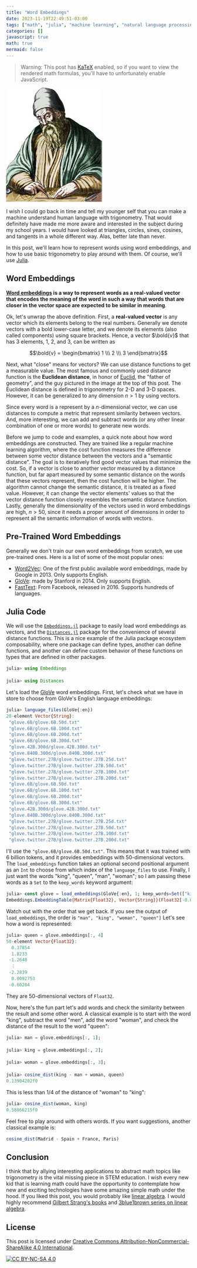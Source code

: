 ```yaml
---
title: "Word Embeddings"
date: 2023-11-19T22:49:51-03:00
tags: ["math", "julia", "machine learning", "natural language processing"]
categories: []
javascript: true
math: true
mermaid: false
---
```


> Warning: This post has [KaTeX](https://katex.org/) enabled,
> so if you want to view the rendered math formulas,
> you'll have to unfortunately enable JavaScript.

![Euclid of Alexandria](euclid.jpg#center)

I wish I could go back in time and tell my younger self
that you can make a machine understand human language with trigonometry.
That would definitely have made me more aware and interested in the
subject during my school years.
I would have looked at triangles, circles, sines, cosines, and tangents
in a whole different way.
Alas, better late than never.

In this post, we'll learn how to represent words using word embeddings,
and how to use basic trigonometry to play around with them.
Of course, we'll use [Julia](https://julialang.org).

## Word Embeddings

**[Word embeddings](https://en.wikipedia.org/wiki/Word_embedding) is a way to
represent words as a real-valued vector that encodes the meaning of the word
in such a way that words that are closer in the vector space are expected
to be similar in meaning**.

Ok, let's unwrap the above definition.
First, a **real-valued vector** is any vector which its elements belong to the real
numbers.
Generally we denote vectors with a bold lower-case letter,
and we denote its elements (also called components) using square brackets.
Hence, a vector $\bold{v}$ that has 3 elements, $1$, $2$, and $3$,
can be written as

$$\bold{v} = \begin{bmatrix} 1 \\\ 2 \\\ 3 \end{bmatrix}$$

Next, what "close" means for vectors?
We can use distance functions to get a measurable value.
The most famous and commonly used distance function is the **Euclidean distance**,
in honor of [Euclid](https://en.wikipedia.org/wiki/Euclid), the "father of geometry",
and the guy pictured in the image at the top of this post.
The Euclidean distance is defined in trigonometry for 2-D and 3-D spaces.
However, it can be generalized to any dimension $n > 1$ by using vectors.

Since every word is a represent by a $n$-dimensional vector,
we can use distances to compute a metric that represent similarity between vectors.
And, more interesting, we can add and subtract words
(or any other linear combination of one or more words) to generate new words.

Before we jump to code and examples, a quick note about how word embeddings
are constructed.
They are trained like a regular machine learning algorithm,
where the cost function measures the difference between
some vector distance between the vectors and a "semantic distance".
The goal is to iteratively find good vector values that minimize the cost.
So, if a vector is close to another vector measured by a distance function,
but far apart measured by some semantic distance on the words that these
vectors represent, then the cost function will be higher.
The algorithm cannot change the semantic distance, it is treated as a fixed value.
However, it can change the vector elements' values so that the vector distance function
closely resembles the semantic distance function.
Lastly, generally the dimensionality of the vectors used in word embeddings
are high, $n > 50$, since it needs a proper amount of dimensions in order to
represent all the semantic information of words with vectors.

## Pre-Trained Word Embeddings

Generally we don't train our own word embeddings from scratch,
we use pre-trained ones.
Here is a list of some of the most popular ones:

- [Word2Vec](https://code.google.com/archive/p/word2vec/):
  One of the first public available word embeddings,
  made by Google in 2013.
  Only supports English.
- [GloVe](https://nlp.stanford.edu/projects/glove/):
  made by Stanford in 2014.
  Only supports English.
- [FastText](https://fasttext.cc/):
  From Facebook, released in 2016.
  Supports hundreds of languages.

## Julia Code

We will use the [`Embeddings.jl`](https://github.com/JuliaText/Embeddings.jl)
package to easily load word embeddings as vectors,
and the [`Distances.jl`](https://github.com/JuliaStats/Distances.jl)
package for the convenience of several distance functions.
This is a nice example of the Julia package ecosystem composability,
where one package can define types, another can define functions,
and another can define custom behavior of these functions on types that
are defined in other packages.

```jl
julia> using Embeddings

julia> using Distances
```

Let's load the [GloVe](https://nlp.stanford.edu/projects/glove/)
word embeddings.
First, let's check what we have in store to choose from
GloVe's English language embeddings:

```jl
julia> language_files(GloVe{:en})
20-element Vector{String}:
 "glove.6B/glove.6B.50d.txt"
 "glove.6B/glove.6B.100d.txt"
 "glove.6B/glove.6B.200d.txt"
 "glove.6B/glove.6B.300d.txt"
 "glove.42B.300d/glove.42B.300d.txt"
 "glove.840B.300d/glove.840B.300d.txt"
 "glove.twitter.27B/glove.twitter.27B.25d.txt"
 "glove.twitter.27B/glove.twitter.27B.50d.txt"
 "glove.twitter.27B/glove.twitter.27B.100d.txt"
 "glove.twitter.27B/glove.twitter.27B.200d.txt"
 "glove.6B/glove.6B.50d.txt"
 "glove.6B/glove.6B.100d.txt"
 "glove.6B/glove.6B.200d.txt"
 "glove.6B/glove.6B.300d.txt"
 "glove.42B.300d/glove.42B.300d.txt"
 "glove.840B.300d/glove.840B.300d.txt"
 "glove.twitter.27B/glove.twitter.27B.25d.txt"
 "glove.twitter.27B/glove.twitter.27B.50d.txt"
 "glove.twitter.27B/glove.twitter.27B.100d.txt"
 "glove.twitter.27B/glove.twitter.27B.200d.txt"
```

I'll use the `"glove.6B/glove.6B.50d.txt"`.
This means that it was trained with 6 billion tokens,
and it provides embeddings with 50-dimensional vectors.
The `load_embeddings` function takes an optional second positional
argument as an `Int` to choose from which index of the `language_files` to use.
Finally, I just want the words "king", "queen", "man", "woman";
so I am passing these words as a `Set` to the `keep_words` keyword argument:

```jl
julia> const glove = load_embeddings(GloVe{:en}, 1; keep_words=Set(["king", "queen", "man", "woman"]));
Embeddings.EmbeddingTable{Matrix{Float32}, Vector{String}}(Float32[-0.094386 0.50451 -0.18153 0.37854; 0.43007 0.68607 0.64827 1.8233; … ; 0.53135 -0.64426 0.48764 0.0092753; -0.11725 -0.51042 -0.10467 -0.60284], ["man", "king", "woman", "queen"])
```

Watch out with the order that we get back.
If you see the output of `load_embeddings`,
the order is `"man", "king", "woman", "queen"]`
Let's see how a word is represented:

```jl
julia> queen = glove.embeddings[:, 4]
50-element Vector{Float32}:
  0.37854
  1.8233
 -1.2648
  ⋮
 -2.2839
  0.0092753
 -0.60284
```

They are 50-dimensional vectors of `Float32`.

Now, here's the fun part let's add words and check the similarity between the
result and some other word.
A classical example is to start with the word "king",
subtract the word "men",
add the word "woman",
and check the distance of the result to the word "queen":

```jl
julia> man = glove.embeddings[:, 1];

julia> king = glove.embeddings[:, 2];

julia> woman = glove.embeddings[:, 3];

julia> cosine_dist(king - man + woman, queen)
0.13904202f0
```

This is less than 1/4 of the distance of "woman" to "king":

```jl
julia> cosine_dist(woman, king)
0.58866215f0
```

Feel free to play around with others words.
If you want suggestions, another classical example is:

```julia
cosine_dist(Madrid - Spain + France, Paris)
```

## Conclusion

I think that by allying interesting applications to abstract math topics
like trigonometry is the vital missing piece in STEM education.
I wish every new kid that is learning math could have the opportunity to contemplate
how new and exciting technologies have some amazing simple math under the hood.
If you liked this post, you would probably like [linear algebra](https://en.wikipedia.org/wiki/Linear_algebra).
I would highly recommend [Gilbert Strang's books](https://math.mit.edu/~gs/)
and [3blue1brown series on linear algebra](https://www.youtube.com/playlist?list=PLZHQObOWTQDPD3MizzM2xVFitgF8hE_ab).

## License

This post is licensed under [Creative Commons Attribution-NonCommercial-ShareAlike 4.0 International][cc-by-nc-sa].

[![CC BY-NC-SA 4.0][cc-by-nc-sa-image]][cc-by-nc-sa]

[cc-by-nc-sa]: http://creativecommons.org/licenses/by-nc-sa/4.0/
[cc-by-nc-sa-image]: https://licensebuttons.net/l/by-nc-sa/4.0/88x31.png
